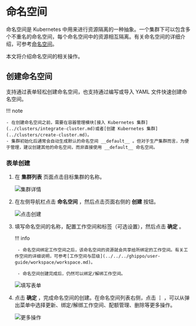 # 命名空间

命名空间是 Kubernetes 中用来进行资源隔离的一种抽象。一个集群下可以包含多个不重名的命名空间，每个命名空间中的资源相互隔离。有关命名空间的详细介绍，可参考[命名空间](https://kubernetes.io/zh-cn/docs/concepts/overview/working-with-objects/namespaces/)。

本文将介绍命名空间的相关操作。

## 创建命名空间

支持通过表单轻松创建命名空间，也支持通过编写或导入 YAML 文件快速创建命名空间。

!!! note

    - 在创建命名空间之前，需要在容器管理模块[接入 Kubernetes 集群](../clusters/integrate-cluster.md)或者[创建 Kubernetes 集群](../clusters/create-cluster.md)。
    - 集群初始化后通常会自动生成默认的命名空间 __default__ 。但对于生产集群而言，为便于管理，建议创建其他的命名空间，而非直接使用 __default__ 命名空间。

### 表单创建

1. 在 __集群列表__ 页面点击目标集群的名称。

    ![集群详情](https://docs.daocloud.io/daocloud-docs-images/docs/kpanda/images/crd01.png)

2. 在左侧导航栏点击 __命名空间__ ，然后点击页面右侧的 __创建__ 按钮。

    ![点击创建](https://docs.daocloud.io/daocloud-docs-images/docs/kpanda/images/ns01.png)

3. 填写命名空间的名称，配置工作空间和标签（可选设置），然后点击 __确定__ 。

    !!! info

        - 命名空间绑定工作空间之后，该命名空间的资源就会共享给所绑定的工作空间。有关工作空间的详细说明，可参考[工作空间与层级](../../../ghippo/user-guide/workspace/workspace.md)。

        - 命名空间创建完成后，仍然可以绑定/解绑工作空间。

    ![填写表单](https://docs.daocloud.io/daocloud-docs-images/docs/kpanda/images/ns02.png)

4. 点击 __确定__ ，完成命名空间的创建。在命名空间列表右侧，点击 __⋮__ ，可以从弹出菜单中选择更新、绑定/解绑工作空间、配额管理、删除等更多操作。

    ![更多操作](https://docs.daocloud.io/daocloud-docs-images/docs/kpanda/images/ns03.png)
